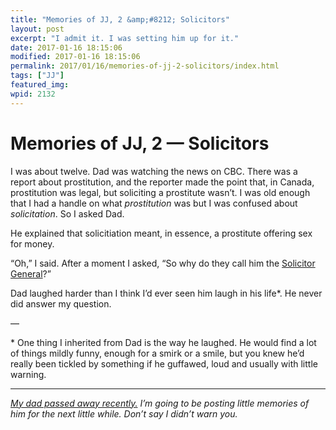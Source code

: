 ```yaml
---
title: "Memories of JJ, 2 &amp;#8212; Solicitors"
layout: post
excerpt: "I admit it. I was setting him up for it."
date: 2017-01-16 18:15:06
modified: 2017-01-16 18:15:06
permalink: 2017/01/16/memories-of-jj-2-solicitors/index.html
tags: ["JJ"]
featured_img: 
wpid: 2132
---
```


# Memories of JJ, 2 &#8212; Solicitors

I was about twelve. Dad was watching the news on CBC. There was a report about prostitution, and the reporter made the point that, in Canada, prostitution was legal, but soliciting a prostitute wasn’t. I was old enough that I had a handle on what *prostitution* was but I was confused about *solicitation*. So I asked Dad.

He explained that solicitiation meant, in essence, a prostitute offering sex for money.

“Oh,” I said. After a moment I asked, “So why do they call him the [Solicitor General](https://en.wikipedia.org/wiki/Solicitor_General_of_Canada)?”

Dad laughed harder than I think I’d ever seen him laugh in his life\*. He never did answer my question.

—

\* One thing I inherited from Dad is the way he laughed. He would find a lot of things mildly funny, enough for a smirk or a smile, but you knew he’d really been tickled by something if he guffawed, loud and usually with little warning.

- - - - - -

*[My dad passed away recently.](https://patrickjohanneson.com/2017/01/11/my-fathers-obituary/) I’m going to be posting little memories of him for the next little while. Don’t say I didn’t warn you.*